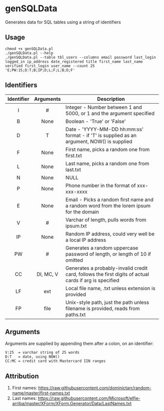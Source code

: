 # genSQLData
Generates data for SQL tables using a string of identifiers

## Usage
```
chmod +x genSQLData.pl
./genSQLData.pl --help
./genSQLData.pl --table tbl_users --columns email password last_login logged_in ip_address date_registered title first_name last_name verified first_login user_name --count 25 'E;PW:15;D:T;B;IP;D;L;F;L;B;D;F'
```

## Identifiers
| Identifier | Arguments |  Description |
|   :---:    |    :---:  |--------------|
| I  | # | Integer - Number between 1 and 5000, or 1 and the argument specified |
| B  | None | Boolean - 'True' or 'False' |
| D  | T | Date - 'YYYY-MM-DD hh:mm:ss' format - if 'T' is supplied as an argument, NOW() is supplied |
| F  | None | First name, picks a random one from first.txt |
| L  | None | Last name, picks a random one from last.txt
| N  | None | NULL |
| P  | None | Phone number in the format of xxx-xxx-xxxx |
| E  | None | Email - Picks a random first name and a random word from the lorem ipsum for the domain |
| V  |  #   |  Varchar of <arg> length, pulls words from ipsum.txt |
| IP | None | Random IP address, could very well be a local IP address |
| PW | # | Generates a random uppercase password of <arg> length, or length of 10 if omitted |
| CC | DI, MC, V | Generates a probably-invalid credit card, follows the first digits of actual cards if arg is specified |
| LF | ext | Local file name, .txt unless extension is provided |
| FP | file | Unix-style path, just the path unless filename is provided, reads from paths.txt |

## Arguments
Arguments are supplied by appending them after a colon, on an identifier:
```
V:25  = varchar string of 25 words
D:T   = date, using NOW()
CC:MC = credit card with Mastercard IIN ranges
```

## Attribution
1. First names: https://raw.githubusercontent.com/dominictarr/random-name/master/first-names.txt
2. Last names: https://raw.githubusercontent.com/Microsoft/elfie-arriba/master/XForm/XForm.Generator/Data/LastNames.txt
